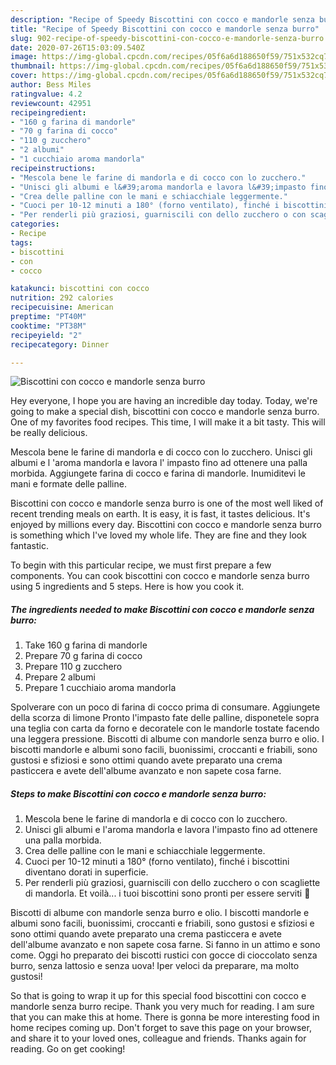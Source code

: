 ```yaml
---
description: "Recipe of Speedy Biscottini con cocco e mandorle senza burro"
title: "Recipe of Speedy Biscottini con cocco e mandorle senza burro"
slug: 902-recipe-of-speedy-biscottini-con-cocco-e-mandorle-senza-burro
date: 2020-07-26T15:03:09.540Z
image: https://img-global.cpcdn.com/recipes/05f6a6d188650f59/751x532cq70/biscottini-con-cocco-e-mandorle-senza-burro-recipe-main-photo.jpg
thumbnail: https://img-global.cpcdn.com/recipes/05f6a6d188650f59/751x532cq70/biscottini-con-cocco-e-mandorle-senza-burro-recipe-main-photo.jpg
cover: https://img-global.cpcdn.com/recipes/05f6a6d188650f59/751x532cq70/biscottini-con-cocco-e-mandorle-senza-burro-recipe-main-photo.jpg
author: Bess Miles
ratingvalue: 4.2
reviewcount: 42951
recipeingredient:
- "160 g farina di mandorle"
- "70 g farina di cocco"
- "110 g zucchero"
- "2 albumi"
- "1 cucchiaio aroma mandorla"
recipeinstructions:
- "Mescola bene le farine di mandorla e di cocco con lo zucchero."
- "Unisci gli albumi e l&#39;aroma mandorla e lavora l&#39;impasto fino ad ottenere una palla morbida."
- "Crea delle palline con le mani e schiacchiale leggermente."
- "Cuoci per 10-12 minuti a 180° (forno ventilato), finché i biscottini diventano dorati in superficie."
- "Per renderli più graziosi, guarniscili con dello zucchero o con scagliette di mandorla. Et voilà... i tuoi biscottini sono pronti per essere serviti 🤩"
categories:
- Recipe
tags:
- biscottini
- con
- cocco

katakunci: biscottini con cocco 
nutrition: 292 calories
recipecuisine: American
preptime: "PT40M"
cooktime: "PT38M"
recipeyield: "2"
recipecategory: Dinner

---
```



![Biscottini con cocco e mandorle senza burro](https://img-global.cpcdn.com/recipes/05f6a6d188650f59/751x532cq70/biscottini-con-cocco-e-mandorle-senza-burro-recipe-main-photo.jpg)

Hey everyone, I hope you are having an incredible day today. Today, we're going to make a special dish, biscottini con cocco e mandorle senza burro. One of my favorites food recipes. This time, I will make it a bit tasty. This will be really delicious.

Mescola bene le farine di mandorla e di cocco con lo zucchero. Unisci gli albumi e l &#39;aroma mandorla e lavora l&#39; impasto fino ad ottenere una palla morbida. Aggiungete farina di cocco e farina di mandorle. Inumiditevi le mani e formate delle palline.

Biscottini con cocco e mandorle senza burro is one of the most well liked of recent trending meals on earth. It is easy, it is fast, it tastes delicious. It's enjoyed by millions every day. Biscottini con cocco e mandorle senza burro is something which I've loved my whole life. They are fine and they look fantastic.


To begin with this particular recipe, we must first prepare a few components. You can cook biscottini con cocco e mandorle senza burro using 5 ingredients and 5 steps. Here is how you cook it.

<!--inarticleads1-->

##### The ingredients needed to make Biscottini con cocco e mandorle senza burro:

1. Take 160 g farina di mandorle
1. Prepare 70 g farina di cocco
1. Prepare 110 g zucchero
1. Prepare 2 albumi
1. Prepare 1 cucchiaio aroma mandorla


Spolverare con un poco di farina di cocco prima di consumare. Aggiungete della scorza di limone Pronto l&#39;impasto fate delle palline, disponetele sopra una teglia con carta da forno e decoratele con le mandorle tostate facendo una leggera pressione. Biscotti di albume con mandorle senza burro e olio. I biscotti mandorle e albumi sono facili, buonissimi, croccanti e friabili, sono gustosi e sfiziosi e sono ottimi quando avete preparato una crema pasticcera e avete dell&#39;albume avanzato e non sapete cosa farne. 

<!--inarticleads2-->

##### Steps to make Biscottini con cocco e mandorle senza burro:

1. Mescola bene le farine di mandorla e di cocco con lo zucchero.
1. Unisci gli albumi e l&#39;aroma mandorla e lavora l&#39;impasto fino ad ottenere una palla morbida.
1. Crea delle palline con le mani e schiacchiale leggermente.
1. Cuoci per 10-12 minuti a 180° (forno ventilato), finché i biscottini diventano dorati in superficie.
1. Per renderli più graziosi, guarniscili con dello zucchero o con scagliette di mandorla. Et voilà... i tuoi biscottini sono pronti per essere serviti 🤩


Biscotti di albume con mandorle senza burro e olio. I biscotti mandorle e albumi sono facili, buonissimi, croccanti e friabili, sono gustosi e sfiziosi e sono ottimi quando avete preparato una crema pasticcera e avete dell&#39;albume avanzato e non sapete cosa farne. Si fanno in un attimo e sono come. Oggi ho preparato dei biscotti rustici con gocce di cioccolato senza burro, senza lattosio e senza uova! Iper veloci da preparare, ma molto gustosi! 

So that is going to wrap it up for this special food biscottini con cocco e mandorle senza burro recipe. Thank you very much for reading. I am sure that you can make this at home. There is gonna be more interesting food in home recipes coming up. Don't forget to save this page on your browser, and share it to your loved ones, colleague and friends. Thanks again for reading. Go on get cooking!

